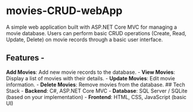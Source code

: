 # movies-CRUD-webApp 
A simple web application built with ASP.NET Core MVC for managing a movie database.
Users can perform basic CRUD operations (Create, Read, Update, Delete) on movie records through a basic user interface. 
## Features - 
**Add Movies**: Add new movie records to the database. - 
**View Movies**: Display a list of movies with their details. - 
**Update Movies**: Edit movie information. - 
**Delete Movies**: Remove movies from the database. ## Tech Stack - 
**Backend**: C#, ASP.NET Core MVC - 
**Database**: SQL Server / SQLite (based on your implementation) - 
**Frontend**: HTML, CSS, JavaScript (basic UI)
